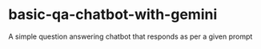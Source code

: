 # basic-qa-chatbot-with-gemini
A simple question answering chatbot that responds as per a given prompt
